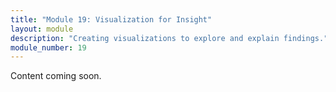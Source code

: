 ```yaml
---
title: "Module 19: Visualization for Insight"
layout: module
description: "Creating visualizations to explore and explain findings."
module_number: 19
---
```

Content coming soon.
